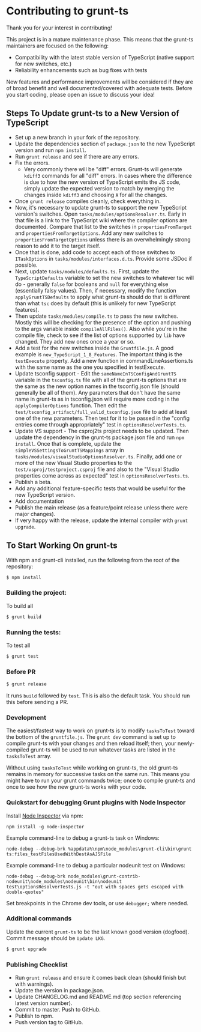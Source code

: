 # Contributing to grunt-ts

Thank you for your interest in contributing!

This project is in a mature maintenance phase.  This means that the grunt-ts maintainers are focused on the following:

  * Compatibility with the latest stable version of TypeScript (native support for new switches, etc.)
  * Reliability enhancements such as bug fixes with tests

New features and performance improvements will be considered if they are of broad benefit and well documented/covered with adequate tests.  Before you start coding, please open an issue to discuss your idea!


## Steps To Update grunt-ts to a New Version of TypeScript

  * Set up a new branch in your fork of the repository.
  * Update the dependencies section of `package.json` to the new TypeScript version and run `npm install`.
  * Run `grunt release` and see if there are any errors.
  * Fix the errors.
    * Very commonly there will be "diff" errors.  Grunt-ts will generate `kdiff3` commands for all "diff" errors.  In cases where the difference is due to how the new version of TypeScript emits the JS code, simply update the expected version to match by merging the changes inside `kdiff3` and choosing `A` for all the changes.
  * Once `grunt release` compiles cleanly, check everything in.
  * Now, it's necessary to update grunt-ts to support the new TypeScript version's switches.  Open `tasks/modules/optionsResolver.ts`.  Early in that file is a link to the TypeScript wiki where the compiler options are documented.  Compare that list to the switches in `propertiesFromTarget` and `propertiesFromTargetOptions`.  Add any new switches to `propertiesFromTargetOptions` unless there is an overwhelmingly strong reason to add it to the target itself.
  * Once that is done, add code to accept each of those switches to `ITaskOptions` in `tasks/modules/interfaces.d.ts`.  Provide some JSDoc if possible.
  * Next, update `tasks/modules/defaults.ts`.  First, update the `TypeScriptDefaults` variable to set the new switches to whatever tsc will do - generally `false` for booleans and `null` for everything else (essentially falsy values).  Then, if necessary, modify the function `applyGruntTSDefaults` to apply what grunt-ts should do that is different than what `tsc` does by default (this is unlikely for new TypeScript features).
  * Then update `tasks/modules/compile.ts` to pass the new switches.  Mostly this will be checking for the presence of the option and pushing to the args variable inside `compileAllFiles()`.  Also while you're in the compile file, check to see if the list of options supported by `lib` have changed.  They add new ones once a year or so.
  * Add a test for the new switches inside the `Gruntfile.js`.  A good example is `new_TypeScript_1_8_Features`.  The important thing is the `testExecute` property.  Add a new function in commandLineAssertions.ts with the same name as the one you specified in testExecute.
  * Update tsconfig support - Edit the `sameNameInTSConfigAndGruntTS` variable in the `tsconfig.ts` file with all of the grunt-ts options that are the same as the new option names in the tsconfig.json file (should generally be all of them).  Any parameters that don't have the same name in grunt-ts as in tsconfig.json will require more coding in the `applyCompilerOptions` function.  Then edit the `test/tsconfig_artifact/full_valid_tsconfig.json` file to add at least one of the new parameters.  Then test for it to be passed in the "config entries come through appropriately" test in `optionsResolverTests.ts`.
  * Update VS support - The csproj2ts project needs to be updated.  Then update the dependency in the grunt-ts package.json file and run `npm install`. Once that is complete, update the `simpleVSSettingsToGruntTSMappings` array in `tasks/modules/visualStudioOptionsResolver.ts`.  Finally, add one or more of the new Visual Studio properties to the `test/vsproj/testproject.csproj` file and also to the "Visual Studio properties come across as expected" test in `optionsResolverTests.ts`.
  * Publish a beta.
  * Add any additional feature-specific tests that would be useful for the new TypeScript version.
  * Add documentation
  * Publish the main release (as a feature/point release unless there were major changes).
  * If very happy with the release, update the internal compiler with `grunt upgrade`.



## To Start Working On grunt-ts

With npm and grunt-cli installed, run the following from the root of the repository:

```bash
$ npm install
```
### Building the project:

To build all

```bash
$ grunt build
```
### Running the tests:

To test all

```bash
$ grunt test
```

### Before PR

```bash
$ grunt release
```

It runs `build` followed by `test`. This is also the default task. You should run this before sending a PR.

### Development

The easiest/fastest way to work on grunt-ts is to modify `tasksToTest` toward the bottom of the `gruntfile.js`.  The `grunt dev` command is set up to compile grunt-ts with your changes and then reload itself; then, your newly-compiled grunt-ts will be used to run whatever tasks are listed in the `tasksToTest` array.

Without using `tasksToTest` while working on grunt-ts, the old grunt-ts remains in memory for successive tasks on the same run.  This means you might have to run your grunt commands twice; once to compile grunt-ts and once to see how the new grunt-ts works with your code.

### Quickstart for debugging Grunt plugins with Node Inspector

Install [Node Inspector](https://github.com/node-inspector/node-inspector) via npm:

`npm install -g node-inspector`

Example command-line to debug a grunt-ts task on Windows:

`node-debug --debug-brk %appdata%\npm\node_modules\grunt-cli\bin\grunt ts:files_testFilesUsedWithDestAsAJSFile`

Example command-line to debug a particular nodeunit test on Windows:

`node-debug --debug-brk node_modules\grunt-contrib-nodeunit\node_modules\nodeunit\bin\nodeunit test\optionsResolverTests.js -t "out with spaces gets escaped with double-quotes"`


Set breakpoints in the Chrome dev tools, or use `debugger;` where needed.

### Additional commands
Update the current `grunt-ts` to be the last known good version (dogfood). Commit message should be `Update LKG`.

```bash
$ grunt upgrade
```

### Publishing Checklist

 * Run `grunt release` and ensure it comes back clean (should finish but with warnings).
 * Update the version in package.json.
 * Update CHANGELOG.md and README.md (top section referencing latest version number).
 * Commit to master.  Push to GitHub.
 * Publish to npm.
 * Push version tag to GitHub.
